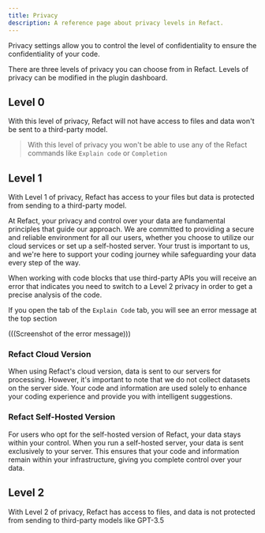 ```yaml
---
title: Privacy
description: A reference page about privacy levels in Refact.
---
```


Privacy settings allow you to control the level of confidentiality to ensure the confidentiality of your code. 

There are three levels of privacy you can choose from in Refact.
Levels of privacy can be modified in the plugin dashboard. 
## Level 0
With this level of privacy, Refact will not have access to files and data won't be sent to a third-party model.

> With this level of privacy you won't be able to use any of the Refact commands like `Explain code` or `Completion`

## Level 1
With Level 1 of privacy, Refact has access to your files but data is protected from sending to a third-party model.

At Refact, your privacy and control over your data are fundamental principles that guide our approach. We are committed to providing a secure and reliable environment for all our users, whether you choose to utilize our cloud services or set up a self-hosted server. Your trust is important to us, and we're here to support your coding journey while safeguarding your data every step of the way.

When working with code blocks that use third-party APIs you will receive an error that indicates you need to switch to a Level 2 privacy in order to get a precise analysis of the code.

If you open the tab of the `Explain Code` tab, you will see an error message at the top section

(((Screenshot of the error message)))
### Refact Cloud Version
When using Refact's cloud version, data is sent to our servers for processing. However, it's important to note that we do not collect datasets on the server side. Your code and information are used solely to enhance your coding experience and provide you with intelligent suggestions.

### Refact Self-Hosted Version
For users who opt for the self-hosted version of Refact, your data stays within your control. When you run a self-hosted server, your data is sent exclusively to your server. This ensures that your code and information remain within your infrastructure, giving you complete control over your data.

## Level 2
With Level 2 of privacy, Refact has access to files, and data is not protected from sending to third-party models like GPT-3.5